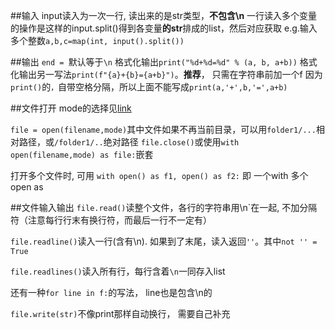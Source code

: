 ##输入
input读入为一次一行, 读出来的是str类型，**不包含\n**
一行读入多个变量的操作是这样的input.split()得到各变量**的str**排成的list，然后对应获取
e.g.输入多个整数`a,b,c=map(int, input().split())`

##输出
`end = `默认等于`\n`
格式化输出`print("%d+%d=%d" % (a, b, a+b))`
格式化输出另一写法`print(f"{a}+{b}={a+b}")`。**推荐**， 只需在字符串前加一个f
因为`print()`的`，`自带空格分隔，所以上面不能写成`print(a,'+',b,'=',a+b)`

##文件打开
mode的选择见[link](https://github.com/jackfrued/Python-100-Days/blob/master/Day01-15/res/file-open-mode.png)

`file = open(filename,mode)`其中文件如果不再当前目录，可以用`folder1/...`相对路径，或`/folder1/..`绝对路径
`file.close()`或使用`with open(filename,mode) as file:`嵌套

打开多个文件时, 可用 `with open() as f1, open() as f2:` 即 一个with 多个open as

##文件输入输出
`file.read()`读整个文件，各行的字符串用\n`在一起, 不加分隔符（注意每行行末有换行符，而最后一行不一定有）

`file.readline()`读入一行(含有\n).  如果到了末尾，读入返回`''`。其中`not '' = True`

`file.readlines()`读入所有行，每行含着`\n`一同存入list

还有一种`for line in f:`的写法， line也是包含\n的
 
`file.write(str)`不像print那样自动换行， 需要自己补充

